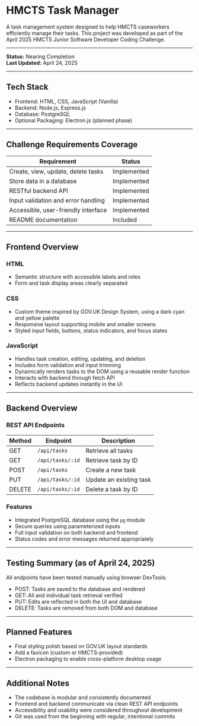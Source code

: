 # HMCTS Task Manager

A task management system designed to help HMCTS caseworkers efficiently manage their tasks. This project was developed as part of the April 2025 HMCTS Junior Software Developer Coding Challenge.

---

**Status:** Nearing Completion  
**Last Updated:** April 24, 2025

---

## Tech Stack

- Frontend: HTML, CSS, JavaScript (Vanilla)
- Backend: Node.js, Express.js
- Database: PostgreSQL
- Optional Packaging: Electron.js (planned phase)

---

## Challenge Requirements Coverage

| Requirement                          | Status      |
|--------------------------------------|-------------|
| Create, view, update, delete tasks   | Implemented |
| Store data in a database             | Implemented |
| RESTful backend API                  | Implemented |
| Input validation and error handling  | Implemented |
| Accessible, user-friendly interface  | Implemented |
| README documentation                 | Included    |

---

## Frontend Overview

### HTML
- Semantic structure with accessible labels and roles
- Form and task display areas clearly separated

### CSS
- Custom theme inspired by GOV.UK Design System, using a dark cyan and yellow palette
- Responsive layout supporting mobile and smaller screens
- Styled input fields, buttons, status indicators, and focus states

### JavaScript
- Handles task creation, editing, updating, and deletion
- Includes form validation and input trimming
- Dynamically renders tasks to the DOM using a reusable render function
- Interacts with backend through fetch API
- Reflects backend updates instantly in the UI

---

## Backend Overview

### REST API Endpoints

| Method | Endpoint             | Description                 |
|--------|----------------------|-----------------------------|
| GET    | `/api/tasks`         | Retrieve all tasks          |
| GET    | `/api/tasks/:id`     | Retrieve task by ID         |
| POST   | `/api/tasks`         | Create a new task           |
| PUT    | `/api/tasks/:id`     | Update an existing task     |
| DELETE | `/api/tasks/:id`     | Delete a task by ID         |

### Features
- Integrated PostgreSQL database using the `pg` module
- Secure queries using parameterized inputs
- Full input validation on both backend and frontend
- Status codes and error messages returned appropriately

---

## Testing Summary (as of April 24, 2025)

All endpoints have been tested manually using browser DevTools:

- POST: Tasks are saved to the database and rendered
- GET: All and individual task retrieval verified
- PUT: Edits are reflected in both the UI and database
- DELETE: Tasks are removed from both DOM and database

---

## Planned Features

- Final styling polish based on GOV.UK layout standards
- Add a favicon (custom or HMCTS-provided)
- Electron packaging to enable cross-platform desktop usage

---

## Additional Notes

- The codebase is modular and consistently documented
- Frontend and backend communicate via clean REST API endpoints
- Accessibility and usability were considered throughout development
- Git was used from the beginning with regular, intentional commits


